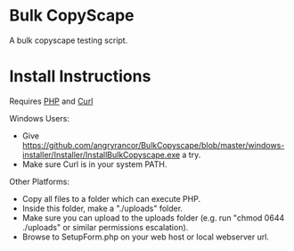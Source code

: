 Bulk CopyScape
=============

A bulk copyscape testing script.

Install Instructions
=============

Requires [PHP](http://php.net) and [Curl](http://curl.haxx.se)

Windows Users:

* Give https://github.com/angryrancor/BulkCopyscape/blob/master/windows-installer/Installer/InstallBulkCopyscape.exe a try.
* Make sure Curl is in your system PATH.

Other Platforms:

* Copy all files to a folder which can execute PHP.  
* Inside this folder, make a "./uploads" folder.
* Make sure you can upload to the uploads folder (e.g. run "chmod 0644 ./uploads" or similar permissions escalation).
* Browse to SetupForm.php on your web host or local webserver url.